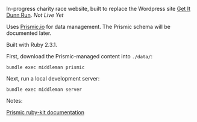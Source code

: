 In-progress charity race website, built to replace the Wordpress site
[Get It Dunn Run](http://www.getitdunnrun.com). *Not Live Yet*

Uses [Prismic.io](http://prismic.io) for data management. The Prismic schema
will be documented later.

Built with Ruby 2.3.1.

First, download the Prismic-managed content into `./data/`:

```
bundle exec middleman prismic
```

Next, run a local development server:

```
bundle exec middleman server
```

Notes:

[Prismic ruby-kit documentation](http://prismicio.github.io/ruby-kit/Prismic/SearchForm.html)
